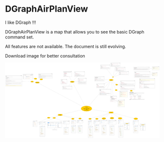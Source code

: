 # DGraphAirPlanView

I like DGraph !!!

DGraphAirPlanView is a map that allows you to see the basic DGraph command set.

All features are not available. The document is still evolving.

Download image for better consultation

![DGraphAirPlanView ](https://github.com/linxcoder/DGraphAirPlanView/blob/master/DGraphAirPlanView.png)
